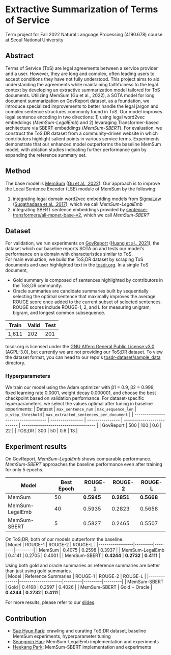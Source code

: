 # Extractive Summarization of Terms of Service

Term project for Fall 2022 Natural Language Processing (4190.678) course at Seoul National University

## Abstract
Terms of Service (ToS) are legal agreements between a service provider and a user. However, they are long and complex, often leading users to accept conditions they have not fully understood. This project aims to aid understanding the agreements while maintaining faithfulness to the legal context by developing an extractive summarization model tailored for ToS documents. Utilizing MemSum (Gu et al., 2022), a SOTA model for long document summarization on GovReport dataset, as a foundation, we introduce specialized improvements to better handle the legal jargon and complex sentence structures commonly found in ToS. Our model improves legal sentence encoding in two directions: 1) using legal word2vec embeddings (*MemSum-LegalEmb*) and 2) levaraging Transformer-based architecture via SBERT embeddings (*MemSum-SBERT*). For evaluation, we construct the ToS;DR dataset from a community-driven website in which contributors highlight salient points in various service terms. Experiments demonstrate that our enhanced model outperforms the baseline MemSum model, with ablation studies indicating further performance gain by expanding the reference summary set.


## Method
The base model is [MemSum](https://github.com/nianlonggu/MemSum) ([Gu et al., 2022](https://aclanthology.org/2022.acl-long.450/)).
Our approach is to improve the Local Sentence Encoder (LSE) module of MemSum by the following:
1. integrating legal domain word2vec embedding models from [SigmaLaw](https://osf.io/qvg8s/) ([Sugathadasa et al., 2017](https://www.researchgate.net/publication/317399369_Synergistic_Union_of_Word2Vec_and_Lexicon_for_Domain_Specific_Semantic_Similarity)), which we call *MemSum-LegalEmb*
2. integrating SBERT sentence embeddings provided by [sentence-transformers/all-mpnet-base-v2](https://huggingface.co/sentence-transformers/all-mpnet-base-v2), which we call *MemSum-SBERT*

## Dataset
For validation, we run experiments on [GovReport](https://gov-report-data.github.io/) ([Huang et al., 2021](https://aclanthology.org/2021.naacl-main.112)), the dataset which our baseline reports SOTA on and tests our model's performance on a domain with characteristics similar to ToS.  
For main evaluation, we build the ToS;DR dataset by scraping ToS documents and user highlighted text in the [tosdr.org](https://tosdr.org/).
In a single ToS document,
- Gold summary is composed of sentences highlighted by contributors in the ToS;DR community.
- Oracle summaries are candidate summaries built by sequentially selecting the optimal sentence that maximally improves the average ROUGE score once added to the current subset of selected sentences. ROUGE scores include ROUGE-1, 2, and L for measuring unigram, bigram, and longest common subsequence.

|Train | Valid | Test |
|---------------|--------------|---------------|
| 1,611 | 202  | 201  |

tosdr.org is licensed under the [GNU Affero General Public License v3.0]((https://github.com/tosdr/edit.tosdr.org/blob/master/LICENSE)) (AGPL-3.0), but currently we are not providing our ToS;DR dataset. To view the dataset format, you can head to our repo's [tosdr-dataset/sample_data](https://github.com/suehyunpark/MemSum-ToS/tree/main/tosdr-dataset/sample_data) directory.

### Hyperparameters
We train our model using the Adam optimizer with β1 = 0.9, β2 = 0.999, fixed learning rate 0.0001, weight decay 0.000001, and choose the best checkpoint based on validation performance. For dataset-specific hyperparameters, we select the values optimal after tuning in baseline experiments:
| Dataset                        | `max_sentence_num` | `max_sequence_len` | `p_stop_threshold`           | `max_extracted_sentences_per_document` |
| ----------------------------------- | ---------------- | ---------------- | -------------------------- | ------------------------------------ |
| GovReport                           | 500              | 100              | 0.6                        | 22                                   |
| TOS;DR                              | 300              | 50               | 0.6                        | 13                                   |


## Experiment results
On GovReport, *MemSum-LegalEmb* shows comparable performance. *MemSum-SBERT* approaches the baseline performance even after training for only 5 epochs.

| Model           | Best Epoch | ROUGE-1 | ROUGE-2 | ROUGE-L |
| --------------- | ---------- | ------- | ------- | ------- |
| MemSum          | 50         | **0.5945**  | **0.2851**  | **0.5668**  |
| MemSum-LegalEmb | 40         | 0.5935  | 0.2823  | 0.5658  |
| MemSum-SBERT    | 5          | 0.5827  | 0.2465  | 0.5507  |

On ToS;DR, both of our models outperform the baseline.  
| Model           | ROUGE-1 | ROUGE-2 | ROUGE-L |
|-----------------|---------|---------|---------|
| MemSum          | 0.4075  | 0.2598  | 0.3937  |
| MemSum-LegalEmb | 0.4141  | 0.2705  | 0.4001  |
| MemSum-SBERT    | **0.4244**  | **0.2732**  | **0.4111**  |

Using both gold and oracle summaries as reference summaries are
better than just using gold summaries.  
| Model        | Reference Summaries | ROUGE-1 | ROUGE-2 | ROUGE-L |
|--------------|---------------------|---------|---------|---------|
| MemSum-SBERT | Gold                | 0.4168  | 0.2597  | 0.4026  |
| MemSum-SBERT | Gold + Oracle       | **0.4244**  | **0.2732**  | **0.4111**  |

For more results, please refer to our [slides](https://github.com/suehyunpark/MemSum-ToS/blob/main/slides.pdf).

## Contribution
- [Sue Hyun Park](https://github.com/suehyunpark): crawling and curating ToS;DR dataset, baseline MemSum experiments, hyperparameter tuning
- [Seungmin Han](https://github.com/seungminahan): MemSum-LegalEmb implementation and experiments
- [Heekang Park](https://github.com/heekangpark): MemSum-SBERT implementation and experiments
